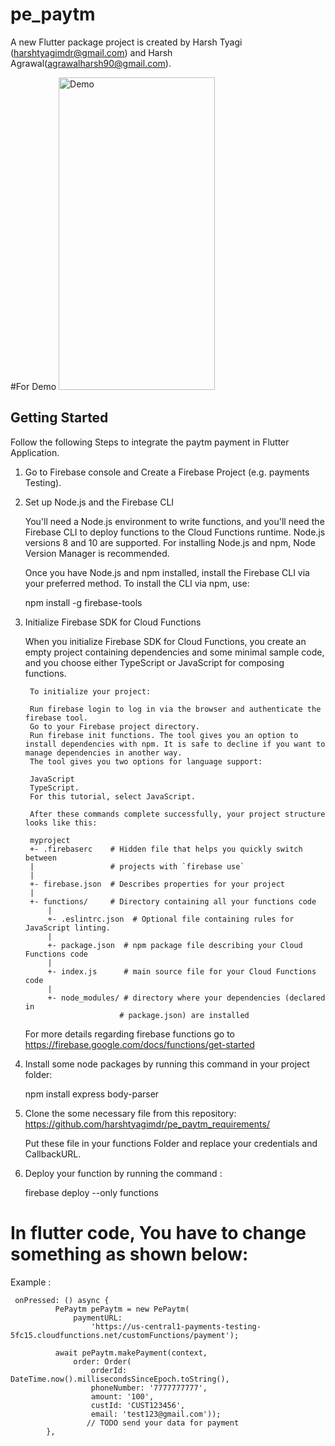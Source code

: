 # pe_paytm

A new Flutter package project is created by Harsh Tyagi (harshtyagimdr@gmail.com) and Harsh Agrawal(agrawalharsh90@gmail.com).


#For Demo
<img src="https://user-images.githubusercontent.com/46324817/80282465-58b9b680-872f-11ea-93ec-594253cfc674.gif" alt="Demo" height="500px" width="250px"/>


## Getting Started

Follow the following Steps to integrate the paytm payment in Flutter Application.

1) Go to Firebase console and Create a Firebase Project (e.g. payments Testing).
2) Set up Node.js and the Firebase CLI

    You'll need a Node.js environment to write functions, and you'll need the Firebase CLI to deploy functions to the Cloud Functions runtime. Node.js versions 8 and 10 are supported. For installing Node.js and npm, Node Version Manager is recommended.

    Once you have Node.js and npm installed, install the Firebase CLI via your preferred method. To install the CLI via npm, use:

    npm install -g firebase-tools

3) Initialize Firebase SDK for Cloud Functions

    When you initialize Firebase SDK for Cloud Functions, you create an empty project containing dependencies and some minimal sample code, and you choose either TypeScript or JavaScript for composing functions.

        To initialize your project:

        Run firebase login to log in via the browser and authenticate the firebase tool.
        Go to your Firebase project directory.
        Run firebase init functions. The tool gives you an option to install dependencies with npm. It is safe to decline if you want to manage dependencies in another way.
        The tool gives you two options for language support:

        JavaScript
        TypeScript.
        For this tutorial, select JavaScript.

        After these commands complete successfully, your project structure looks like this:

        myproject
        +- .firebaserc    # Hidden file that helps you quickly switch between
        |                 # projects with `firebase use`
        |
        +- firebase.json  # Describes properties for your project
        |
        +- functions/     # Directory containing all your functions code
            |
            +- .eslintrc.json  # Optional file containing rules for JavaScript linting.
            |
            +- package.json  # npm package file describing your Cloud Functions code
            |
            +- index.js      # main source file for your Cloud Functions code
            |
            +- node_modules/ # directory where your dependencies (declared in
                            # package.json) are installed

    For more details regarding firebase functions go to https://firebase.google.com/docs/functions/get-started

4) Install some node packages by running this command in your project folder:

    npm install express body-parser

5) Clone the some necessary file from this repository:
    https://github.com/harshtyagimdr/pe_paytm_requirements/

    Put these file in your functions Folder and replace your credentials and CallbackURL.

6) Deploy your function by running the command :

    firebase deploy --only functions

# In flutter code, You have to change something as shown below:
Example :

     onPressed: () async {
              PePaytm pePaytm = new PePaytm(
                  paymentURL:
                      'https://us-central1-payments-testing-5fc15.cloudfunctions.net/customFunctions/payment');

              await pePaytm.makePayment(context,
                  order: Order(
                      orderId: DateTime.now().millisecondsSinceEpoch.toString(),
                      phoneNumber: '7777777777',
                      amount: '100',
                      custId: 'CUST123456',
                      email: 'test123@gmail.com'));
                     // TODO send your data for payment
            },

   
